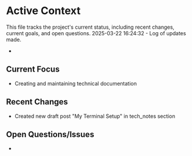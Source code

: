 # Active Context

This file tracks the project's current status, including recent changes, current goals, and open questions.
2025-03-22 16:24:32 - Log of updates made.

*

## Current Focus

* Creating and maintaining technical documentation

## Recent Changes

* Created new draft post "My Terminal Setup" in tech_notes section

## Open Questions/Issues

*